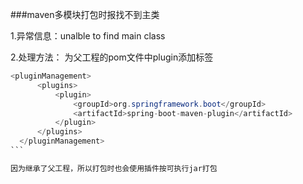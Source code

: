 ###maven多模块打包时报找不到主类

1.异常信息：unalble to find main class

2.处理方法：
  为父工程的pom文件中plugin添加<pluginManagement>标签
  ```` java
  <pluginManagement>
        <plugins>
            <plugin>
                <groupId>org.springframework.boot</groupId>
                <artifactId>spring-boot-maven-plugin</artifactId>
            </plugin>
        </plugins>
    </pluginManagement>
  ```

  因为继承了父工程，所以打包时也会使用插件按可执行jar打包
